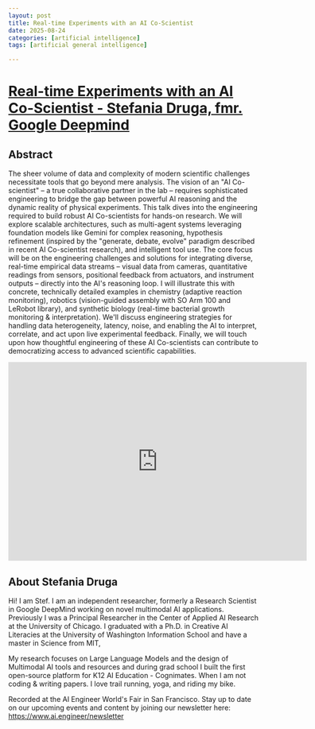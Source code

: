 ```yaml
---
layout: post
title: Real-time Experiments with an AI Co-Scientist
date: 2025-08-24
categories: [artificial intelligence]
tags: [artificial general intelligence]

---
```


# [Real-time Experiments with an AI Co-Scientist - Stefania Druga, fmr. Google Deepmind](https://www.youtube.com/watch?v=wNH3q9pqn0U)

## Abstract

The sheer volume of data and complexity of modern scientific challenges necessitate tools that go beyond mere analysis. The vision of an "AI Co-scientist" – a true collaborative partner in the lab – requires sophisticated engineering to bridge the gap between powerful AI reasoning and the dynamic reality of physical experiments. This talk dives into the engineering required to build robust AI Co-scientists for hands-on research. We will explore scalable architectures, such as multi-agent systems leveraging foundation models like Gemini for complex reasoning, hypothesis refinement (inspired by the "generate, debate, evolve" paradigm described in recent AI Co-scientist research), and intelligent tool use. The core focus will be on the engineering challenges and solutions for integrating diverse, real-time empirical data streams – visual data from cameras, quantitative readings from sensors, positional feedback from actuators, and instrument outputs – directly into the AI's reasoning loop. I will illustrate this with concrete, technically detailed examples in chemistry (adaptive reaction monitoring), robotics (vision-guided assembly with SO Arm 100 and LeRobot library), and synthetic biology (real-time bacterial growth monitoring & interpretation). We'll discuss engineering strategies for handling data heterogeneity, latency, noise, and enabling the AI to interpret, correlate, and act upon live experimental feedback. Finally, we will touch upon how thoughtful engineering of these AI Co-scientists can contribute to democratizing access to advanced scientific capabilities.


<iframe width="600" height="400" src="https://www.youtube.com/embed/wNH3q9pqn0U?si=TRXcP1jnpQrsmZSl" title="YouTube video player" frameborder="0" allow="accelerometer; autoplay; clipboard-write; encrypted-media; gyroscope; picture-in-picture; web-share" referrerpolicy="strict-origin-when-cross-origin" allowfullscreen></iframe>

## About Stefania Druga
Hi! I am Stef. I am an independent researcher, formerly a Research Scientist in Google DeepMind working on novel multimodal AI applications. Previously I was a Principal Researcher in the Center of Applied AI Research at the University of Chicago. I graduated with a Ph.D. in Creative AI Literacies at the University of Washington Information School and have a master in Science from MIT,

My research focuses on Large Language Models and the design of Multimodal AI tools and resources and during grad school I built the first open-source platform for K12 AI Education - Cognimates. When I am not coding & writing papers. I love trail running, yoga, and riding my bike.

Recorded at the AI Engineer World's Fair in San Francisco. Stay up to date on our upcoming events and content by joining our newsletter here: https://www.ai.engineer/newsletter
